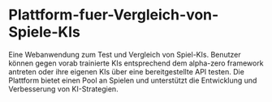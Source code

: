 # Plattform-fuer-Vergleich-von-Spiele-KIs
Eine Webanwendung zum Test und Vergleich von Spiel-KIs. Benutzer können gegen vorab trainierte KIs entsprechend dem alpha-zero framework antreten oder ihre eigenen KIs über eine bereitgestellte API testen. Die Plattform bietet einen Pool an Spielen und unterstützt die Entwicklung und Verbesserung von KI-Strategien.
